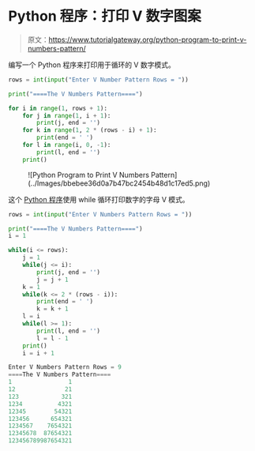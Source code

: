 # Python 程序：打印 V 数字图案

> 原文：<https://www.tutorialgateway.org/python-program-to-print-v-numbers-pattern/>

编写一个 Python 程序来打印用于循环的 V 数字模式。

```py
rows = int(input("Enter V Number Pattern Rows = "))

print("====The V Numbers Pattern====")

for i in range(1, rows + 1):
    for j in range(1, i + 1):
        print(j, end = '')
    for k in range(1, 2 * (rows - i) + 1):
        print(end = ' ')
    for l in range(i, 0, -1):
        print(l, end = '')
    print()
```

<figure class="wp-block-image size-large">![Python Program to Print V Numbers Pattern](../Images/bbebee36d0a7b47bc2454b48d1c17ed5.png)</figure>

这个 [Python 程序](https://www.tutorialgateway.org/python-programming-examples/)使用 while 循环打印数字的字母 V 模式。

```py
rows = int(input("Enter V Numbers Pattern Rows = "))

print("====The V Numbers Pattern====")
i = 1

while(i <= rows):
    j = 1
    while(j <= i):
        print(j, end = '')
        j = j + 1
    k = 1
    while(k <= 2 * (rows - i)):
        print(end = ' ')
        k = k + 1
    l = i
    while(l >= 1):
        print(l, end = '')
        l = l - 1
    print()
    i = i + 1
```

```py
Enter V Numbers Pattern Rows = 9
====The V Numbers Pattern====
1                1
12              21
123            321
1234          4321
12345        54321
123456      654321
1234567    7654321
12345678  87654321
123456789987654321
```